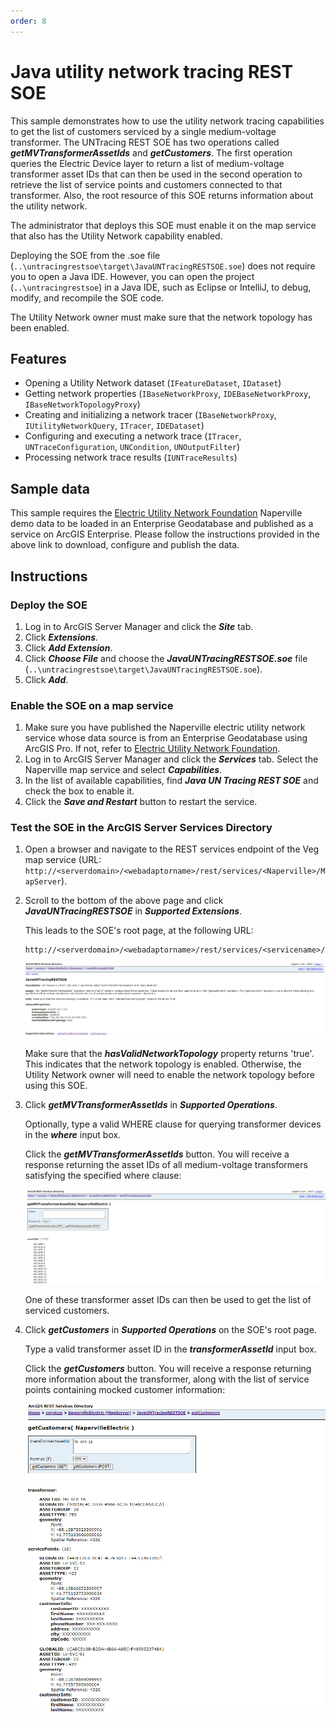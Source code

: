 ```yaml
---
order: 8
---
```


# Java utility network tracing REST SOE

This sample demonstrates how to use the utility network tracing capabilities to get the list of customers serviced by a single medium-voltage transformer. The UNTracing REST SOE has two operations called ***getMVTransformerAssetIds*** and ***getCustomers***. The first operation queries the Electric Device layer to return a list of medium-voltage transformer asset IDs that can then be used in the second operation to retrieve the list of service points and customers connected to that transformer. Also, the root resource of this SOE returns information about the utility network.

The administrator that deploys this SOE must enable it on the map service that also has the Utility Network capability enabled.

Deploying the SOE from the .soe file (`..\untracingrestsoe\target\JavaUNTracingRESTSOE.soe`) does not require you to open a Java IDE. However, you can open the project (`..\untracingrestsoe`) in a Java IDE, such as Eclipse or IntelliJ, to debug, modify, and recompile the SOE code.

The Utility Network owner must make sure that the network topology has been enabled.

## Features
  * Opening a Utility Network dataset (`IFeatureDataset`, `IDataset`)
  * Getting network properties (`IBaseNetworkProxy`, `IDEBaseNetworkProxy`, `IBaseNetworkTopologyProxy`)
  * Creating and initializing a network tracer (`IBaseNetworkProxy`, `IUtilityNetworkQuery`, `ITracer`, `IDEDataset`)
  * Configuring and executing a network trace (`ITracer`, `UNTraceConfiguration`, `UNCondition`, `UNOutputFilter`)
  * Processing network trace results (`IUNTraceResults`)


## Sample data
This sample requires the [Electric Utility Network Foundation](https://solutions.arcgis.com/electric/help/electric-utility-network-foundation/) Naperville demo data to be loaded in an Enterprise Geodatabase and published as a service on ArcGIS Enterprise. Please follow the instructions provided in the above link to download, configure and publish the data.


## Instructions

### Deploy the SOE

1. Log in to ArcGIS Server Manager and click the ***Site*** tab.
2. Click ***Extensions***.
3. Click ***Add Extension***.
4. Click ***Choose File*** and choose the ***JavaUNTracingRESTSOE.soe*** file (`..\untracingrestsoe\target\JavaUNTracingRESTSOE.soe`).
5. Click ***Add***.

### Enable the SOE on a map service

1. Make sure you have published the Naperville electric utility network service whose data source is from an Enterprise Geodatabase using ArcGIS Pro. If not, refer to [Electric Utility Network Foundation](https://solutions.arcgis.com/electric/help/electric-utility-network-foundation/).
2. Log in to ArcGIS Server Manager and click the ***Services*** tab. Select the Naperville map service and select ***Capabilities***.
3. In the list of available capabilities, find ***Java UN Tracing REST SOE*** and check the box to enable it.
4. Click the ***Save and Restart*** button to restart the service.

### Test the SOE in the ArcGIS Server Services Directory

1. Open a browser and navigate to the REST services endpoint of the Veg map service (URL: `http://<serverdomain>/<webadaptorname>/rest/services/<Naperville>/MapServer`).
2. Scroll to the bottom of the above page and click ***JavaUNTracingRESTSOE*** in ***Supported Extensions***. 
   
   This leads to the SOE's root page, at the following URL:

   ```
   http://<serverdomain>/<webadaptorname>/rest/services/<servicename>/MapServer/exts/JavaUNTracingRESTSOE
   ```
   
   ![](../../../../images/javasp/JavaUNTracing1.png "UN Tracing SOE sample")
   
   Make sure that the ***hasValidNetworkTopology*** property returns 'true'. This indicates that the network topology is enabled. Otherwise, the Utility Network owner will need to enable the network topology before using this SOE. 

3. Click ***getMVTransformerAssetIds*** in ***Supported Operations***. 

   Optionally, type a valid WHERE clause for querying transformer devices in the ***where*** input box.
   
   Click the ***getMVTransformerAssetIds*** button. You will receive a response returning the asset IDs of all medium-voltage transformers satisfying the specified where clause:
   
   ![](../../../../images/javasp/JavaUNTracing2.png "UN Tracing SOE sample")
   
   One of these transformer asset IDs can then be used to get the list of serviced customers.

4. Click ***getCustomers*** in ***Supported Operations*** on the SOE's root page. 

   Type a valid transformer asset ID in the ***transformerAssetId*** input box. 
  
   Click the ***getCustomers*** button. You will receive a response returning more information about the transformer, along with the list of service points containing mocked customer information:
   
   ![](../../../../images/javasp/JavaUNTracing3.png "UN Tracing SOE sample")

